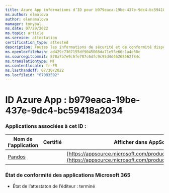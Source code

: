 ```yaml
---
title: Azure App informations d’ID pour b979eaca-19be-437e-9dc4-bc59418a2034
ms.author: elmalova
author: elenamalova
manager: tonybal
ms.date: 07/29/2022
ms.topic: article
ms.service: attestation
certification_type: attested
description: Toutes les informations de sécurité et de conformité disponibles pour b979eaca-19be-437e-9dc4-bc59418a2034.
ms.openlocfilehash: ad429c7307155df9045008da71e55e66c1a4e38c
ms.sourcegitcommit: 878a7b7e9c6fe787c6dfc9c95d4d46268562f84c
ms.translationtype: MT
ms.contentlocale: fr-FR
ms.lasthandoff: 07/30/2022
ms.locfileid: "67093592"
---
```

# <a name="azure-app-id-b979eaca-19be-437e-9dc4-bc59418a2034"></a>ID Azure App : b979eaca-19be-437e-9dc4-bc59418a2034


### <a name="apps-associated-with-this-id"></a>Applications associées à cet ID :
| **Nom de l'application** | **Certifié** | **Afficher dans AppSource** |
|--------------|---------------|-----------------------|
| [Pandos](../forward/WA200003534.md) |  | [https://appsource.microsoft.com/product/office/WA200003534](https://appsource.microsoft.com/product/office/WA200003534) |

### <a name="microsoft-365-app-compliance-status"></a>État de conformité des applications Microsoft 365
- État de l’attestaton de l’éditeur : terminé
